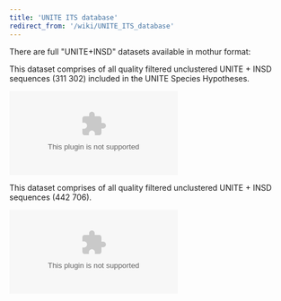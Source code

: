 ```yaml
---
title: 'UNITE ITS database'
redirect_from: '/wiki/UNITE_ITS_database'
---
```

There are full "UNITE+INSD" datasets available in mothur format:

This dataset comprises of all quality filtered unclustered UNITE + INSD
sequences (311 302) included in the UNITE Species Hypotheses.

![ unite\_its\_02.zip](https://mothur.s3.us-east-2.amazonaws.com/wiki/unite_its_02.zip)

This dataset comprises of all quality filtered unclustered UNITE + INSD
sequences (442 706).

![ unite\_its\_s\_02.zip](https://mothur.s3.us-east-2.amazonaws.com/wiki/unite_its_s_02.zip)
